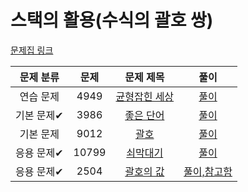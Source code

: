 # 스택의 활용(수식의 괄호 쌍)



[문제집 링크](https://www.acmicpc.net/workbook/view/7312)

| 문제 분류 | 문제 | 문제 제목 | 풀이 |
| :--: | :--: | :--: | :--: |
| 연습 문제 | 4949 | [균형잡힌 세상](https://www.acmicpc.net/problem/4949) | [풀이](./균형잡힌_세상.cpp) |
| 기본 문제✔ | 3986 | [좋은 단어](https://www.acmicpc.net/problem/3986) | [풀이](./좋은_단어.cpp) |
| 기본 문제 | 9012 | [괄호](https://www.acmicpc.net/problem/9012) | [풀이](./괄호.cpp) |
| 응용 문제✔ | 10799 | [쇠막대기](https://www.acmicpc.net/problem/10799) | [풀이](./쇠막대기.cpp) |
| 응용 문제✔ | 2504 | [괄호의 값](https://www.acmicpc.net/problem/2504) | [풀이,참고함](./괄호의값.cpp) |
